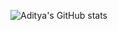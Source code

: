![Aditya's GitHub stats](https://github-readme-stats.vercel.app/api?username=Aa20475&show_icons=true&theme=gruvbox)
